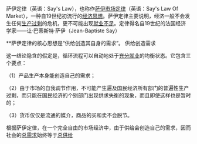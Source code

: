 萨伊定律（英语：Say's Law），也称作[萨伊市场定律](https://baike.baidu.com/item/%E8%90%A8%E4%BC%8A%E5%B8%82%E5%9C%BA%E5%AE%9A%E5%BE%8B/7669314)（英语：Say's Law Of Market），一种自19世纪初流行的[经济思想](https://baike.baidu.com/item/%E7%BB%8F%E6%B5%8E%E6%80%9D%E6%83%B3/2779356)。萨伊定律主要说明，经济一般不会发生任何[生产过剩](https://baike.baidu.com/item/%E7%94%9F%E4%BA%A7%E8%BF%87%E5%89%A9/1276055)的危机，更不可能出现[就业不足](https://baike.baidu.com/item/%E5%B0%B1%E4%B8%9A%E4%B8%8D%E8%B6%B3/2889153)。定律得名自19世纪的法国经济学家——让·巴蒂斯特·萨伊（Jean-Baptiste Say）

**萨伊定律的核心思想是“供给创造其自身的需求”。
供给创造需求

这一结论隐含的假定是，循环流程可以自动地处于[充分就业](https://baike.baidu.com/item/%E5%85%85%E5%88%86%E5%B0%B1%E4%B8%9A)的均衡状态。它包含三个要点：

（1）产品生产本身能创造自己的需求；

（2）由于市场的自我调节作用，不可能产生遍及国民经济所有部门的普遍性生产过剩，而只能在国民经济的个别部门出现供求失衡的现象，而且即使这样也是暂时的；

（3）货币仅仅是流通的媒介，商品的买和卖不会脱节。

根据萨伊定律，在一个完全自由的市场经济中，由于供给会创造自己的需求，因而社会的[总需求](https://baike.baidu.com/item/%E6%80%BB%E9%9C%80%E6%B1%82)始终等于[总供给](https://baike.baidu.com/item/%E6%80%BB%E4%BE%9B%E7%BB%99)